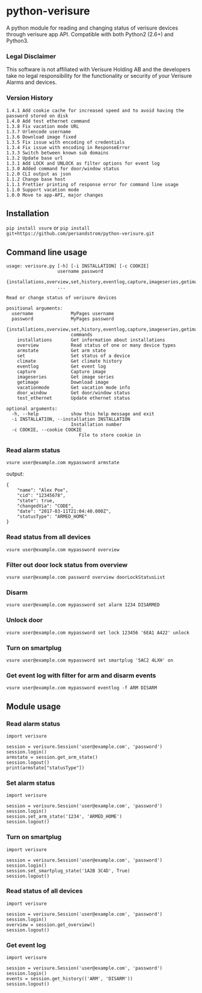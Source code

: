 # python-verisure
A python module for reading and changing status of verisure devices through verisure app API. Compatible with both Python2 (2.6+) and Python3.

### Legal Disclaimer
This software is not affiliated with Verisure Holding AB and the developers take no legal responsibility for the functionality or security of your Verisure Alarms and devices.


### Version History
```
1.4.1 Add cookie cache for increased speed and to avoid having the password stored on disk
1.4.0 Add test ethernet command
1.3.8 Fix vacation mode URL
1.3.7 Urlencode username
1.3.6 Download image fixed
1.3.5 Fix issue with encoding of credentials
1.3.4 Fix issue with encoding in ResponseError
1.3.3 Switch between known sub domains
1.3.2 Update base url 
1.3.1 Add LOCK and UNLOCK as filter options for event log
1.3.0 Added command for door/window status
1.2.0 CLI output as json
1.1.2 Change base host
1.1.1 Prettier printing of response error for command line usage
1.1.0 Support vacation mode 
1.0.0 Move to app-API, major changes
```

## Installation
``` pip install vsure ```
or
``` pip install git+https://github.com/persandstrom/python-verisure.git ```


## Command line usage

```
usage: verisure.py [-h] [-i INSTALLATION] [-c COOKIE]
                   username password
                   {installations,overview,set,history,eventlog,capture,imageseries,getimage}
                   ...

Read or change status of verisure devices

positional arguments:
  username              MyPages username
  password              MyPages password
  {installations,overview,set,history,eventlog,capture,imageseries,getimage}
                        commands
    installations       Get information about installations
    overview            Read status of one or many device types
    armstate            Get arm state
    set                 Set status of a device
    climate             Get climate history
    eventlog            Get event log
    capture             Capture image
    imageseries         Get image series
    getimage            Download image
    vacationmode        Get vacation mode info
    door_window         Get door/window status
    test_ethernet       Update ethernet status

optional arguments:
  -h, --help            show this help message and exit
  -i INSTALLATION, --installation INSTALLATION
                        Installation number
  -c COOKIE, --cookie COOKIE
                           File to store cookie in

```

### Read alarm status

``` vsure user@example.com mypassword armstate ```

output:

```
{
    "name": "Alex Poe",
    "cid": "12345678",
    "state": true,
    "changedVia": "CODE",
    "date": "2017-03-11T21:04:40.000Z",
    "statusType": "ARMED_HOME"
}
```

### Read status from all devices

``` vsure user@example.com mypassword overview ```

### Filter out door lock status from overview 

``` vsure user@example.com password overview doorLockStatusList ```

### Disarm

``` vsure user@example.com mypassword set alarm 1234 DISARMED ```

### Unlock door

``` vsure user@example.com mypassword set lock 123456 '6EA1 A422' unlock ```

### Turn on smartplug 

``` vsure user@example.com mypassword set smartplug '5AC2 4LXH' on ```

### Get event log with filter for arm and disarm events

``` vsure user@example.com mypassword eventlog -f ARM DISARM ```

## Module usage

### Read alarm status


```
import verisure

session = verisure.Session('user@example.com', 'password')
session.login()
armstate = session.get_arm_state()
session.logout()
print(armstate["statusType"])
```

### Set alarm status
```
import verisure

session = verisure.Session('user@example.com', 'password')
session.login()
session.set_arm_state('1234', 'ARMED_HOME')
session.logout()
```

### Turn on smartplug
```
import verisure

session = verisure.Session('user@example.com', 'password')
session.login()
session.set_smartplug_state('1A2B 3C4D', True)
session.logout()
```

### Read status of all devices
```
import verisure

session = verisure.Session('user@example.com', 'password')
session.login()
overview = session.get_overview()
session.logout()
```

### Get event log
```
import verisure

session = verisure.Session('user@example.com', 'password')
session.login()
events = session.get_history(('ARM', 'DISARM'))
session.logout()
```

